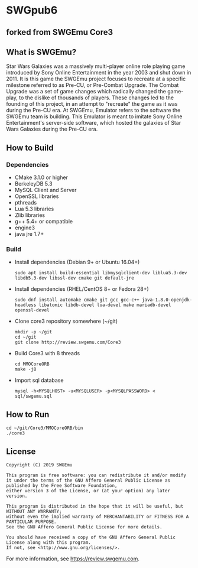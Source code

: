 # SWGpub6
## forked from SWGEmu Core3

## What is SWGEmu?

Star Wars Galaxies was a massively multi-player online role playing game introduced by Sony Online Entertainment in the year 2003 and shut down in 2011.
It is this game the SWGEmu project focuses to recreate at a specific milestone referred to as Pre-CU, or Pre-Combat Upgrade. The Combat Upgrade was a set of game changes which radically changed the game-play, to the dislike of thousands of players. These changes led to the founding of this project, in an attempt to "recreate" the game as it was during the Pre-CU era.
At SWGEmu, Emulator refers to the software the SWGEmu team is building. This Emulator is meant to imitate Sony Online Entertainment's server-side software, which hosted the galaxies of Star Wars Galaxies during the Pre-CU era.

## How to Build

### Dependencies

  * CMake 3.1.0 or higher
  * BerkeleyDB 5.3
  * MySQL Client and Server
  * OpenSSL libraries
  * pthreads
  * Lua 5.3 libraries
  * Zlib libraries
  * g++ 5.4+ or compatible
  * engine3
  * java jre 1.7+

### Build

  * Install dependencies (Debian 9+ or Ubuntu 16.04+)

        sudo apt install build-essential libmysqlclient-dev liblua5.3-dev libdb5.3-dev libssl-dev cmake git default-jre

  * Install dependencies (RHEL/CentOS 8+ or Fedora 28+)

        sudo dnf install automake cmake git gcc gcc-c++ java-1.8.0-openjdk-headless libatomic libdb-devel lua-devel make mariadb-devel openssl-devel

  * Clone core3 repository somewhere  (~/git)

        mkdir -p ~/git
        cd ~/git
        git clone http://review.swgemu.com/Core3
  * Build Core3 with 8 threads

        cd MMOCoreORB
        make -j8
  * Import sql database

        mysql -h<MYSQLHOST> -u<MYSQLUSER> -p<MYSQLPASSWORD> < sql/swgemu.sql

## How to Run

    cd ~/git/Core3/MMOCoreORB/bin
    ./core3

## License

    Copyright (C) 2019 SWGEmu

    This program is free software: you can redistribute it and/or modify
    it under the terms of the GNU Affero General Public License as published by the Free Software Foundation,
    either version 3 of the License, or (at your option) any later version.

    This program is distributed in the hope that it will be useful, but WITHOUT ANY WARRANTY;
    without even the implied warranty of MERCHANTABILITY or FITNESS FOR A PARTICULAR PURPOSE.
    See the GNU Affero General Public License for more details.

    You should have received a copy of the GNU Affero General Public License along with this program.
    If not, see <http://www.gnu.org/licenses/>.

For more information, see https://review.swgemu.com.
